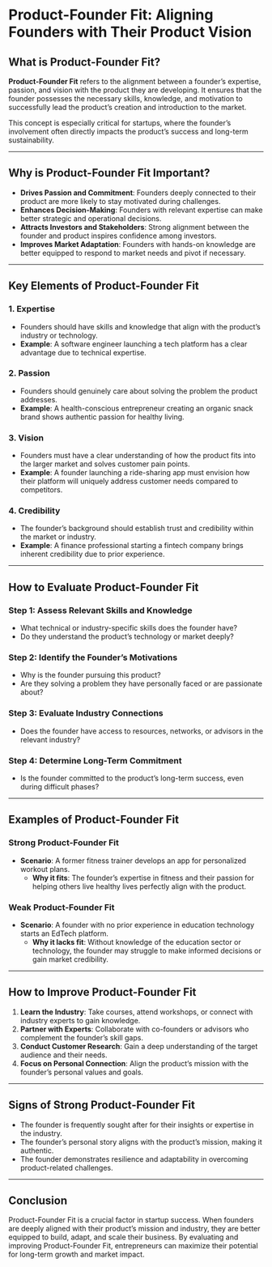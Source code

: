 # **Product-Founder Fit: Aligning Founders with Their Product Vision**

## **What is Product-Founder Fit?**
**Product-Founder Fit** refers to the alignment between a founder’s expertise, passion, and vision with the product they are developing. It ensures that the founder possesses the necessary skills, knowledge, and motivation to successfully lead the product’s creation and introduction to the market.

This concept is especially critical for startups, where the founder’s involvement often directly impacts the product’s success and long-term sustainability.

---

## **Why is Product-Founder Fit Important?**
- **Drives Passion and Commitment**: Founders deeply connected to their product are more likely to stay motivated during challenges.
- **Enhances Decision-Making**: Founders with relevant expertise can make better strategic and operational decisions.
- **Attracts Investors and Stakeholders**: Strong alignment between the founder and product inspires confidence among investors.
- **Improves Market Adaptation**: Founders with hands-on knowledge are better equipped to respond to market needs and pivot if necessary.

---

## **Key Elements of Product-Founder Fit**

### **1. Expertise**
   - Founders should have skills and knowledge that align with the product’s industry or technology.
   - **Example**: A software engineer launching a tech platform has a clear advantage due to technical expertise.

### **2. Passion**
   - Founders should genuinely care about solving the problem the product addresses.
   - **Example**: A health-conscious entrepreneur creating an organic snack brand shows authentic passion for healthy living.

### **3. Vision**
   - Founders must have a clear understanding of how the product fits into the larger market and solves customer pain points.
   - **Example**: A founder launching a ride-sharing app must envision how their platform will uniquely address customer needs compared to competitors.

### **4. Credibility**
   - The founder’s background should establish trust and credibility within the market or industry.
   - **Example**: A finance professional starting a fintech company brings inherent credibility due to prior experience.

---

## **How to Evaluate Product-Founder Fit**

### **Step 1: Assess Relevant Skills and Knowledge**
   - What technical or industry-specific skills does the founder have?
   - Do they understand the product’s technology or market deeply?

### **Step 2: Identify the Founder’s Motivations**
   - Why is the founder pursuing this product?
   - Are they solving a problem they have personally faced or are passionate about?

### **Step 3: Evaluate Industry Connections**
   - Does the founder have access to resources, networks, or advisors in the relevant industry?

### **Step 4: Determine Long-Term Commitment**
   - Is the founder committed to the product’s long-term success, even during difficult phases?

---

## **Examples of Product-Founder Fit**

### **Strong Product-Founder Fit**
- **Scenario**: A former fitness trainer develops an app for personalized workout plans.  
  - **Why it fits**: The founder’s expertise in fitness and their passion for helping others live healthy lives perfectly align with the product.

### **Weak Product-Founder Fit**
- **Scenario**: A founder with no prior experience in education technology starts an EdTech platform.  
  - **Why it lacks fit**: Without knowledge of the education sector or technology, the founder may struggle to make informed decisions or gain market credibility.

---

## **How to Improve Product-Founder Fit**
1. **Learn the Industry**: Take courses, attend workshops, or connect with industry experts to gain knowledge.
2. **Partner with Experts**: Collaborate with co-founders or advisors who complement the founder’s skill gaps.
3. **Conduct Customer Research**: Gain a deep understanding of the target audience and their needs.
4. **Focus on Personal Connection**: Align the product’s mission with the founder’s personal values and goals.

---

## **Signs of Strong Product-Founder Fit**
- The founder is frequently sought after for their insights or expertise in the industry.
- The founder’s personal story aligns with the product’s mission, making it authentic.
- The founder demonstrates resilience and adaptability in overcoming product-related challenges.

---

## **Conclusion**
Product-Founder Fit is a crucial factor in startup success. When founders are deeply aligned with their product’s mission and industry, they are better equipped to build, adapt, and scale their business. By evaluating and improving Product-Founder Fit, entrepreneurs can maximize their potential for long-term growth and market impact.

